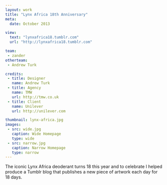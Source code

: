 ```yaml
---
layout: work
title: "Lynx Africa 18th Anniversary"
meta:
  date: October 2013

view:
  text: "lynxafrica18.tumblr.com"
  url: "http://lynxafrica18.tumblr.com"

team:
 - zander
otherteam:
 - Andrew Turk

credits:
 - title: Designer
   name: Andrew Turk
 - title: Agency
   name: TMW
   url: http://tmw.co.uk
 - title: Client
   name: Unilever
   url: http://unilever.com

thumbnail: lynx-africa.jpg
images:
 - src: wide.jpg
   caption: Wide Homepage
   type: wide
 - src: narrow.jpg
   caption: Narrow Homepage
   type: narrow
---
```

The iconic Lynx Africa deoderant turns 18 this year and to celebrate I helped produce a Tumblr blog that publishes a new piece of artwork each day for 18 days.
